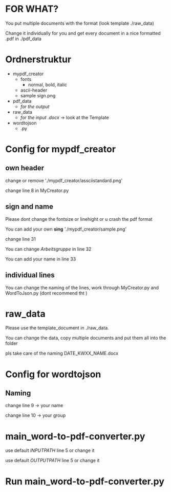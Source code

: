 # FOR WHAT?
You put multiple documents with the format (look template ./raw_data)

Change it individually for you and get every document in a nice formatted .pdf in ./pdf_data

# Ordnerstruktur

- mypdf_creator
  - fonts
    - normal, bold, italic
  - ascii-header
  - sample sign.png
- pdf_data
  - *for the output*
- raw_data
  - *for the input .docx* -> look at the Template
- wordtojson
  - .py
  
# Config for mypdf_creator

## own header
change or remove './mypdf_creator/assciistandard.png'

change line 8 in MyCreator.py

## sign and name
Please dont change the fontsize or linehight or u crash the pdf format

You can add your own **sing** 
'./mypdf_creator/sample.png'

change line 31 

You can change *Arbeitsgruppe* in line 32 

You can add your name in line 33

## individual lines
You can change the naming of the lines, work through MyCreator.py and WordToJson.py (dont recommend tht )

# raw_data
Please use the template_document in ./raw_data.

You can change the data, copy multiple documents and put them all into the folder

pls take care of the naming DATE_KWXX_NAME.docx

# Config for wordtojson

## Naming
change line 9 -> your name

change line 10 -> your group

# main_word-to-pdf-converter.py

use default *INPUTPATH* line 5 or change it 

use default *OUTPUTPATH* line 5 or change it 

# Run main_word-to-pdf-converter.py